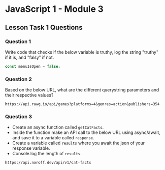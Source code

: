 # JavaScript 1 - Module 3

## Lesson Task 1 Questions

### Question 1

Write code that checks if the below variable is truthy, log the string "truthy" if it is, and "falsy" if not.

```js
const menuIsOpen = false;
```

### Question 2

Based on the below URL, what are the different querystring parameters and their respective values?

```
https://api.rawg.io/api/games?platforms=4&genres=action&publishers=354
```

### Question 3

- Create an async function called `getCatFacts`.
- Inside the function make an API call to the below URL using async/await, and save it to a variable called `response`.
- Create a variable called `results` where you await the json of your response variable.
- Console.log the length of `results`.

```
https://api.noroff.dev/api/v1/cat-facts
```
